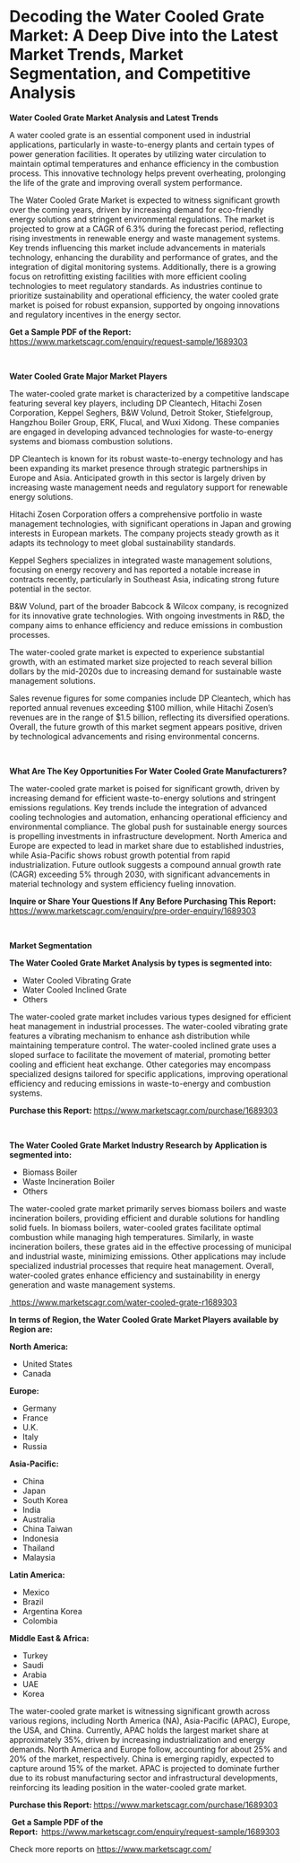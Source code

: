 <p><h1>Decoding the Water Cooled Grate Market: A Deep Dive into the Latest Market Trends, Market Segmentation, and Competitive Analysis</h1></p><p><strong>Water Cooled Grate Market Analysis and Latest Trends</strong></p>
<p><p>A water cooled grate is an essential component used in industrial applications, particularly in waste-to-energy plants and certain types of power generation facilities. It operates by utilizing water circulation to maintain optimal temperatures and enhance efficiency in the combustion process. This innovative technology helps prevent overheating, prolonging the life of the grate and improving overall system performance.</p><p>The Water Cooled Grate Market is expected to witness significant growth over the coming years, driven by increasing demand for eco-friendly energy solutions and stringent environmental regulations. The market is projected to grow at a CAGR of 6.3% during the forecast period, reflecting rising investments in renewable energy and waste management systems. Key trends influencing this market include advancements in materials technology, enhancing the durability and performance of grates, and the integration of digital monitoring systems. Additionally, there is a growing focus on retrofitting existing facilities with more efficient cooling technologies to meet regulatory standards. As industries continue to prioritize sustainability and operational efficiency, the water cooled grate market is poised for robust expansion, supported by ongoing innovations and regulatory incentives in the energy sector.</p></p>
<p><strong>Get a Sample PDF of the Report:&nbsp;</strong> <a href="https://www.marketscagr.com/enquiry/request-sample/1689303?utm_campaign=1950&utm_medium=2&utm_source=Github&utm_content=ia&utm_term=26032025&utm_id=water-cooled-grate">https://www.marketscagr.com/enquiry/request-sample/1689303</a></p>
<p>&nbsp;</p>
<p><strong>Water Cooled Grate Major Market Players</strong></p>
<p><p>The water-cooled grate market is characterized by a competitive landscape featuring several key players, including DP Cleantech, Hitachi Zosen Corporation, Keppel Seghers, B&W Volund, Detroit Stoker, Stiefelgroup, Hangzhou Boiler Group, ERK, Flucal, and Wuxi Xidong. These companies are engaged in developing advanced technologies for waste-to-energy systems and biomass combustion solutions.</p><p>DP Cleantech is known for its robust waste-to-energy technology and has been expanding its market presence through strategic partnerships in Europe and Asia. Anticipated growth in this sector is largely driven by increasing waste management needs and regulatory support for renewable energy solutions. </p><p>Hitachi Zosen Corporation offers a comprehensive portfolio in waste management technologies, with significant operations in Japan and growing interests in European markets. The company projects steady growth as it adapts its technology to meet global sustainability standards.</p><p>Keppel Seghers specializes in integrated waste management solutions, focusing on energy recovery and has reported a notable increase in contracts recently, particularly in Southeast Asia, indicating strong future potential in the sector. </p><p>B&W Volund, part of the broader Babcock & Wilcox company, is recognized for its innovative grate technologies. With ongoing investments in R&D, the company aims to enhance efficiency and reduce emissions in combustion processes.</p><p>The water-cooled grate market is expected to experience substantial growth, with an estimated market size projected to reach several billion dollars by the mid-2020s due to increasing demand for sustainable waste management solutions.</p><p>Sales revenue figures for some companies include DP Cleantech, which has reported annual revenues exceeding $100 million, while Hitachi Zosen’s revenues are in the range of $1.5 billion, reflecting its diversified operations. Overall, the future growth of this market segment appears positive, driven by technological advancements and rising environmental concerns.</p></p>
<p>&nbsp;</p>
<p><strong>What Are The Key Opportunities For Water Cooled Grate Manufacturers?</strong></p>
<p><p>The water-cooled grate market is poised for significant growth, driven by increasing demand for efficient waste-to-energy solutions and stringent emissions regulations. Key trends include the integration of advanced cooling technologies and automation, enhancing operational efficiency and environmental compliance. The global push for sustainable energy sources is propelling investments in infrastructure development. North America and Europe are expected to lead in market share due to established industries, while Asia-Pacific shows robust growth potential from rapid industrialization. Future outlook suggests a compound annual growth rate (CAGR) exceeding 5% through 2030, with significant advancements in material technology and system efficiency fueling innovation.</p></p>
<p><strong>Inquire or Share Your Questions If Any Before Purchasing This Report:</strong> <a href="https://www.marketscagr.com/enquiry/pre-order-enquiry/1689303?utm_campaign=1950&utm_medium=2&utm_source=Github&utm_content=ia&utm_term=26032025&utm_id=water-cooled-grate">https://www.marketscagr.com/enquiry/pre-order-enquiry/1689303</a></p>
<p>&nbsp;</p>
<p><strong>Market Segmentation</strong></p>
<p><strong>The Water Cooled Grate Market Analysis by types is segmented into:</strong></p>
<p><ul><li>Water Cooled Vibrating Grate</li><li>Water Cooled Inclined Grate</li><li>Others</li></ul></p>
<p><p>The water-cooled grate market includes various types designed for efficient heat management in industrial processes. The water-cooled vibrating grate features a vibrating mechanism to enhance ash distribution while maintaining temperature control. The water-cooled inclined grate uses a sloped surface to facilitate the movement of material, promoting better cooling and efficient heat exchange. Other categories may encompass specialized designs tailored for specific applications, improving operational efficiency and reducing emissions in waste-to-energy and combustion systems.</p></p>
<p><strong>Purchase this Report:&nbsp;</strong><a href="https://www.marketscagr.com/purchase/1689303?utm_campaign=1950&utm_medium=2&utm_source=Github&utm_content=ia&utm_term=26032025&utm_id=water-cooled-grate">https://www.marketscagr.com/purchase/1689303</a></p>
<p>&nbsp;</p>
<p><strong>The Water Cooled Grate Market Industry Research by Application is segmented into:</strong></p>
<p><ul><li>Biomass Boiler</li><li>Waste Incineration Boiler</li><li>Others</li></ul></p>
<p><p>The water-cooled grate market primarily serves biomass boilers and waste incineration boilers, providing efficient and durable solutions for handling solid fuels. In biomass boilers, water-cooled grates facilitate optimal combustion while managing high temperatures. Similarly, in waste incineration boilers, these grates aid in the effective processing of municipal and industrial waste, minimizing emissions. Other applications may include specialized industrial processes that require heat management. Overall, water-cooled grates enhance efficiency and sustainability in energy generation and waste management systems.</p></p>
<p><a href="https://www.marketscagr.com/water-cooled-grate-r1689303?utm_campaign=1950&utm_medium=2&utm_source=Github&utm_content=ia&utm_term=26032025&utm_id=water-cooled-grate">&nbsp;https://www.marketscagr.com/water-cooled-grate-r1689303</a></p>
<p><strong>In terms of Region, the Water Cooled Grate Market Players available by Region are:</strong></p>
<p>
    <p> <strong> North America: </strong>
        <ul>
            <li>United States</li>
            <li>Canada</li>
        </ul>
        </p> 
    <p> <strong> Europe: </strong>
        <ul>
            <li>Germany</li>
            <li>France</li>
            <li>U.K.</li>
            <li>Italy</li>
            <li>Russia</li>
        </ul>
        </p> 
    <p> <strong> Asia-Pacific: </strong>
        <ul>
            <li>China</li>
            <li>Japan</li>
            <li>South Korea</li>
            <li>India</li>
            <li>Australia</li>
            <li>China Taiwan</li>
            <li>Indonesia</li>
            <li>Thailand</li>
            <li>Malaysia</li>
        </ul>
        </p> 
    <p> <strong> Latin America: </strong>
        <ul>
            <li>Mexico</li>
            <li>Brazil</li>
            <li>Argentina Korea</li>
            <li>Colombia</li>
        </ul>
        </p> 
    <p> <strong> Middle East & Africa: </strong>
        <ul>
            <li>Turkey</li>
            <li>Saudi</li>
            <li>Arabia</li>
            <li>UAE</li>
            <li>Korea</li>
        </ul>
    </p>
    </p>
<p><p>The water-cooled grate market is witnessing significant growth across various regions, including North America (NA), Asia-Pacific (APAC), Europe, the USA, and China.  Currently, APAC holds the largest market share at approximately 35%, driven by increasing industrialization and energy demands. North America and Europe follow, accounting for about 25% and 20% of the market, respectively. China is emerging rapidly, expected to capture around 15% of the market. APAC is projected to dominate further due to its robust manufacturing sector and infrastructural developments, reinforcing its leading position in the water-cooled grate market.</p></p>
<p><strong>Purchase this Report: </strong><a href="https://www.marketscagr.com/purchase/1689303?utm_campaign=1950&utm_medium=2&utm_source=Github&utm_content=ia&utm_term=26032025&utm_id=water-cooled-grate">https://www.marketscagr.com/purchase/1689303</a></p>
<p>&nbsp;<strong>Get a Sample PDF of the Report:&nbsp;&nbsp;</strong><a href="https://www.marketscagr.com/enquiry/request-sample/1689303?utm_campaign=1950&utm_medium=2&utm_source=Github&utm_content=ia&utm_term=26032025&utm_id=water-cooled-grate">https://www.marketscagr.com/enquiry/request-sample/1689303</a></p>
<p><strong></strong></p>
<p>Check more reports on <a href="https://www.marketscagr.com/?utm_campaign=1950&utm_medium=2&utm_source=Github&utm_content=ia&utm_term=26032025&utm_id=water-cooled-grate">https://www.marketscagr.com/</a></p>